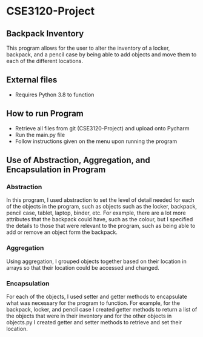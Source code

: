 # CSE3120-Project

## Backpack Inventory
This program allows for the user to alter the inventory of a locker, backpack, and a pencil case by being able to add objects
and move them to each of the different locations.

## External files
- Requires Python 3.8 to function 

## How to run Program
- Retrieve all files from git (CSE3120-Project) and upload onto Pycharm
- Run the main.py file 
- Follow instructions given on the menu upon running the program

## Use of Abstraction, Aggregation, and Encapsulation in Program

### Abstraction
In this program, I used abstraction to set the level of detail needed for each of the objects in the program, such as objects such as the locker, backpack, pencil case, tablet, laptop, binder, etc. For example, there are a lot more attributes that the backpack could have, such as the colour, but I specified the details to those that were relevant to the program, such as being able to add or remove an object form the backpack.

### Aggregation 
Using aggregation, I grouped objects together based on their location in arrays so that their location could be accessed and changed.

### Encapsulation
For each of the objects, I used setter and getter methods to encapsulate what was necessary for the program to function. For example, for the backpack, locker, and pencil case I created getter methods to return a list of the objects that were in their inventory and for the other objects in objects.py I created getter and setter methods to retrieve and set their location.